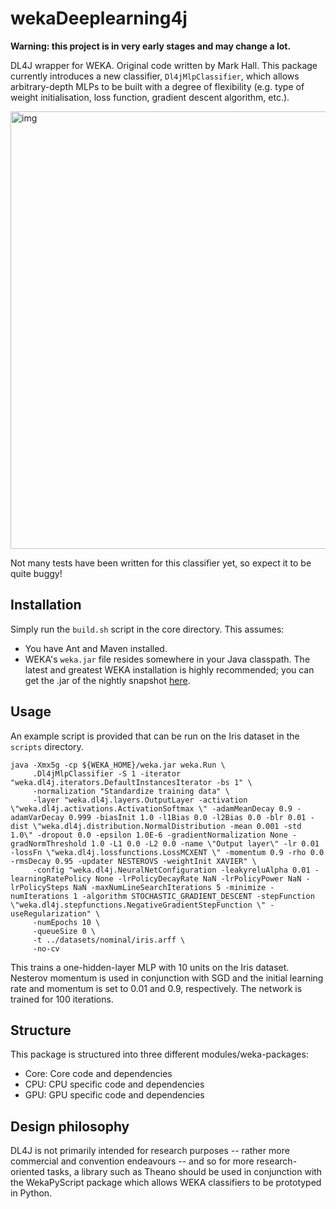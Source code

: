 # wekaDeeplearning4j

**Warning: this project is in very early stages and may change a lot.**

DL4J wrapper for WEKA. Original code written by Mark Hall. This package currently introduces a new classifier,
`Dl4jMlpClassifier`, which allows arbitrary-depth MLPs to be built with a degree of flexibility (e.g. type of weight initialisation,
loss function, gradient descent algorithm, etc.).

<img src="https://raw.githubusercontent.com/christopher-beckham/wekaDeeplearning4j/master/images/gui.png" alt="img" width="700" />

Not many tests have been written for this classifier yet, so expect it to be quite buggy!

## Installation
Simply run the `build.sh` script in the core directory. This assumes:
* You have Ant and Maven installed.
* WEKA's `weka.jar` file resides somewhere in your Java classpath. The latest and greatest WEKA installation is highly recommended; you
  can get the .jar of the nightly snapshot [here](http://www.cs.waikato.ac.nz/~ml/weka/snapshots/developer-branch.zip).

## Usage

An example script is provided that can be run on the Iris dataset in the `scripts` directory.

```
java -Xmx5g -cp ${WEKA_HOME}/weka.jar weka.Run \
     .Dl4jMlpClassifier -S 1 -iterator "weka.dl4j.iterators.DefaultInstancesIterator -bs 1" \
     -normalization "Standardize training data" \
     -layer "weka.dl4j.layers.OutputLayer -activation \"weka.dl4j.activations.ActivationSoftmax \" -adamMeanDecay 0.9 -adamVarDecay 0.999 -biasInit 1.0 -l1Bias 0.0 -l2Bias 0.0 -blr 0.01 -dist \"weka.dl4j.distribution.NormalDistribution -mean 0.001 -std 1.0\" -dropout 0.0 -epsilon 1.0E-6 -gradientNormalization None -gradNormThreshold 1.0 -L1 0.0 -L2 0.0 -name \"Output layer\" -lr 0.01 -lossFn \"weka.dl4j.lossfunctions.LossMCXENT \" -momentum 0.9 -rho 0.0 -rmsDecay 0.95 -updater NESTEROVS -weightInit XAVIER" \
     -config "weka.dl4j.NeuralNetConfiguration -leakyreluAlpha 0.01 -learningRatePolicy None -lrPolicyDecayRate NaN -lrPolicyPower NaN -lrPolicySteps NaN -maxNumLineSearchIterations 5 -minimize -numIterations 1 -algorithm STOCHASTIC_GRADIENT_DESCENT -stepFunction \"weka.dl4j.stepfunctions.NegativeGradientStepFunction \" -useRegularization" \
     -numEpochs 10 \
     -queueSize 0 \
     -t ../datasets/nominal/iris.arff \
     -no-cv

```

This trains a one-hidden-layer MLP with 10 units on the Iris dataset. Nesterov momentum is used in conjunction with SGD and the initial
learning rate and momentum is set to 0.01 and 0.9, respectively. The network is trained for 100 iterations.

## Structure

This package is structured into three different modules/weka-packages:

- Core: Core code and dependencies
- CPU: CPU specific code and dependencies
- GPU: GPU specific code and dependencies

## Design philosophy

DL4J is not primarily intended for research purposes -- rather more commercial and convention endeavours -- and so for more research-oriented
tasks, a library such as Theano should be used in conjunction with the WekaPyScript package which allows WEKA classifiers to be prototyped in
Python.
